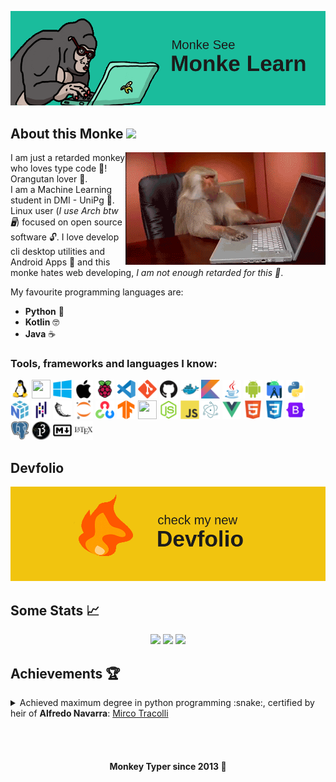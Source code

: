 ![header](./imgs/header.gif)

<!--<h1 align="center"> 
  Monke say hello ! <img src="https://media.giphy.com/media/hSjaxxHv4zs46c7kCG/giphy.gif" width="70"/>
</h1>-->
## About this Monke <img src="https://media.giphy.com/media/hSjaxxHv4zs46c7kCG/giphy.gif" width="40"/>

<img align="right" src="./imgs/monkey.gif" />

I am just a retarded monkey who loves type code 🦍! Orangutan lover 🦧.<br>
I am a Machine Learning student in DMI - UniPg 🚀. Linux user (_I use Arch btw 🖥️_) focused on open source software 🔓.
I love develop cli desktop utilities and Android Apps 🤖 and this monke hates web developing, _I am not enough retarded for this 🥖_.

My favourite programming languages are:

- **Python** 🐍
- **Kotlin** 🤓
- **Java** ☕

### Tools, frameworks and languages I know:

<a><img src="https://raw.githubusercontent.com/devicons/devicon/master/icons/linux/linux-original.svg" width="30px" height="30px"/></a>
<a><img src="https://upload.wikimedia.org/wikipedia/commons/a/a5/Archlinux-icon-crystal-64.svg" width="30px" height="30px"/></a>
<a><img src="https://raw.githubusercontent.com/devicons/devicon/master/icons/windows8/windows8-original.svg" width="30px" height="30px"/></a>
<a><img src="https://raw.githubusercontent.com/devicons/devicon/master/icons/apple/apple-original.svg" width="30px" height="30px"/></a>
<a><img src="https://raw.githubusercontent.com/devicons/devicon/master/icons/raspberrypi/raspberrypi-original.svg" width="30px" height="30px"/></a>
<a><img src="https://raw.githubusercontent.com/devicons/devicon/master/icons/vscode/vscode-original.svg" width="30px" height="30px"/></a>
<a><img src="https://raw.githubusercontent.com/devicons/devicon/master/icons/git/git-original.svg" width="30px" height="30px"/></a>
<a><img src="https://raw.githubusercontent.com/devicons/devicon/master/icons/github/github-original.svg" width="30px" height="30px"/></a>
<a><img src="https://raw.githubusercontent.com/devicons/devicon/master/icons/docker/docker-original.svg" width="30px" height="30px"/></a>
<a><img src="https://raw.githubusercontent.com/devicons/devicon/master/icons/kotlin/kotlin-original.svg" width="30px" height="30px"/></a>
<a><img src="https://raw.githubusercontent.com/devicons/devicon/master/icons/java/java-original.svg" width="30px" height="30px"/></a>
<a><img src="https://raw.githubusercontent.com/devicons/devicon/master/icons/android/android-original.svg" width="30px" height="30px"/></a>
<a><img src="https://raw.githubusercontent.com/devicons/devicon/master/icons/androidstudio/androidstudio-original.svg" width="30px" height="30px"/></a>
<a><img src="https://raw.githubusercontent.com/devicons/devicon/master/icons/python/python-original.svg" width="30px" height="30px"/></a>
<a><img src="https://raw.githubusercontent.com/devicons/devicon/master/icons/numpy/numpy-original.svg" width="30px" height="30px"/></a>
<a><img src="https://raw.githubusercontent.com/devicons/devicon/master/icons/pandas/pandas-original.svg" width="30px" height="30px"/></a>
<a><img src="https://raw.githubusercontent.com/devicons/devicon/master/icons/flask/flask-original.svg" width="30px" height="30px"/></a>
<a><img src="https://raw.githubusercontent.com/devicons/devicon/master/icons/jupyter/jupyter-original.svg" width="30px" height="30px"/></a>
<a><img src="https://raw.githubusercontent.com/devicons/devicon/master/icons/opencv/opencv-original.svg" width="30px" height="30px"/></a>
<a><img src="https://raw.githubusercontent.com/devicons/devicon/master/icons/tensorflow/tensorflow-original.svg" width="30px" height="30px"/></a>
<a><img src="https://upload.wikimedia.org/wikipedia/commons/a/ae/Keras_logo.svg" width="30px" height="30px"/></a>
<a><img src="https://raw.githubusercontent.com/devicons/devicon/master/icons/nodejs/nodejs-original.svg" width="30px" height="30px"/></a>
<a><img src="https://raw.githubusercontent.com/devicons/devicon/master/icons/javascript/javascript-original.svg" width="30px" height="30px"/></a>
<a><img src="https://raw.githubusercontent.com/devicons/devicon/master/icons/electron/electron-original.svg" width="30px" height="30px"/></a>
<a><img src="https://raw.githubusercontent.com/devicons/devicon/master/icons/vuejs/vuejs-original.svg" width="30px" height="30px"/></a>
<a><img src="https://raw.githubusercontent.com/devicons/devicon/master/icons/html5/html5-original.svg" width="30px" height="30px"/></a>
<a><img src="https://raw.githubusercontent.com/devicons/devicon/master/icons/css3/css3-original.svg" width="30px" height="30px"/></a>
<a><img src="https://raw.githubusercontent.com/devicons/devicon/master/icons/bootstrap/bootstrap-original.svg" width="30px" height="30px"/></a>
<a><img src="https://raw.githubusercontent.com/devicons/devicon/master/icons/postgresql/postgresql-original.svg" width="30px" height="30px"/></a>
<a><img src="https://raw.githubusercontent.com/devicons/devicon/master/icons/processing/processing-original.svg" width="30px" height="30px"/></a>
<a><img src="https://raw.githubusercontent.com/devicons/devicon/master/icons/markdown/markdown-original.svg" width="30px" height="30px"/></a>
<a><img src="https://raw.githubusercontent.com/devicons/devicon/master/icons/latex/latex-original.svg" width="30px" height="30px"/></a>

## Devfolio

[![devfolio][image]][hyperlink]

[hyperlink]: https://ncvescera.github.io/
[image]: ./imgs/devfolio.gif


## Some Stats 📈

<p align="center">
<img height="180em" src="https://github-readme-stats.vercel.app/api/top-langs/?username=ncvescera&theme=radical&layout=compact" />
<img height="180em" src="https://github-readme-stats.vercel.app/api?username=TopCodeBeast&hide_border=true&count_private=true&show_icons=true&theme=radical"/>
<img src="https://activity-graph.herokuapp.com/graph?username=ncvescera&bg_color=0D1117&color=e05397&line=e05397&point=FFFFFF&hide_border=true&" />

</p>

<!--
<details>
  <summary><b>HackerMan</b></summary>
  <img src="./imgs/hackerman.gif"/>
</details>
-->

<!--
## Monkey Typer since 2013 :gorilla:

![Monkey Typer](./imgs/monkey.gif) 

<details>
  <summary><b>HackerMan</b></summary>
  <img src="./imgs/hackerman.gif"/>
</details>

## Github Info

![activity](https://github-profile-summary-cards.vercel.app/api/cards/profile-details?username=ncvescera&theme=github_dark) ![stat](https://github-readme-stats.vercel.app/api?username=TopCodeBeast&hide_border=true&count_private=true&show_icons=true&theme=radical)
![graph](https://activity-graph.herokuapp.com/graph?username=ncvescera&bg_color=0D1117&color=e05397&line=e05397&point=FFFFFF&hide_border=true&)
-->
## Achievements 🏆

<details>
  <summary>Achieved maximum degree in python programming :snake:, certified by heir of <b>Alfredo Navarra</b>: <a href="https://github.com/MircoT">Mirco Tracolli</a></summary>
  <img src="./imgs/python_Nicolo%20Vescera.png"/>
</details>

<br><br>
<h4 align="center"> Monkey Typer since 2013 🦧</h4>
